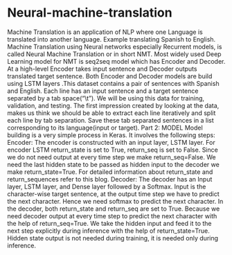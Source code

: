 # Neural-machine-translation
Machine Translation is an application of NLP where one Language is translated into another language. Example translating Spanish to English. Machine Translation using Neural networks especially Recurrent models, is called Neural Machine Translation or in short NMT. Most widely used Deep Learning model for NMT is seq2seq model which has Encoder and Decoder. At a high-level Encoder takes input sentence and Decoder outputs translated target sentence. Both Encoder and Decoder models are build using LSTM layers .This dataset contains a pair of sentences with Spanish and English. Each line has an input sentence and a target sentence separated by a tab space(“\t”). We will be using this data for training, validation, and testing. The first impression created by looking at the data, makes us think we should be able to extract each line iteratively and split each line by tab separation. Save these tab separated sentences in a list corresponding to its language(input or target).
Part 2: MODEL
Model building is a very simple process in Keras. It involves the following steps:
Encoder:
The encoder is constructed with an input layer, LSTM layer. For encoder LSTM return_state is set to True, return_seq is set to False. Since we do not need output at every time step we make return_seq=False. We need the last hidden state to be passed as hidden input to the decoder we make return_state=True. For detailed information about return_state and return_sequences refer to this blog.
Decoder:
The decoder has an Input layer, LSTM layer, and Dense layer followed by a Softmax. Input is the character-wise target sentence, at the output time step we have to predict the next character. Hence we need softmax to predict the next character. In the decoder, both return_state and return_seq are set to True. Because we need decoder output at every time step to predict the next character with the help of return_seq=True. We take the hidden input and feed it to the next step explicitly during inference with the help of return_state=True. Hidden state output is not needed during training, it is needed only during inference.
